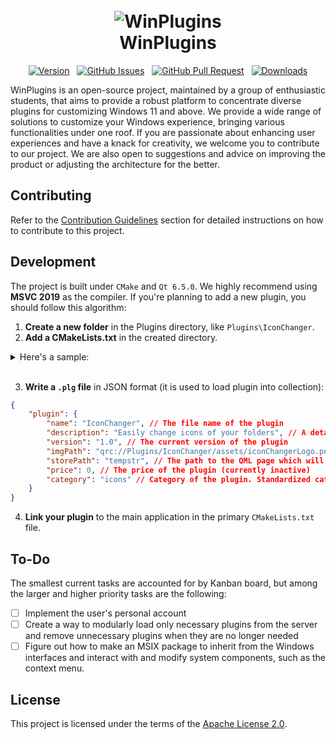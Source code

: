 <h1 align="center">
    </br>
    <img src="https://raw.githubusercontent.com/1N0Name/WinPlugins/master/assets/WinPlugins.ico" alt="WinPlugins">
    </br>
    WinPlugins
    </br>
</h1>


<p align="center">
    <a href="https://github.com/1N0Name/WinPlugins/releases/latest">
        <img src="https://img.shields.io/github/v/release/1N0Name/WinPlugins?label=version&color=blue" alt="Version"></a>
    &nbsp    
    <a href="https://github.com/1N0Name/WinPlugins/issues">
        <img src="https://img.shields.io/github/issues/1N0Name/WinPlugins.svg?style=flat&logo=github&logoColor=white&color=yellow" alt ="GitHub Issues"></a>
    &nbsp
    <a href="https://github.com/1N0Name/WinPlugins/pulls">
        <img src="https://img.shields.io/github/issues-pr/1N0Name/ReFolder.svg?style=flat&logo=github&logoColor=white&color=red" alt="GitHub Pull Request"></a>
    &nbsp    
    <a href="https://github.com/1N0Name/WinPlugins/releases">
        <img src="https://img.shields.io/badge/downloads-34-brightgreen" alt="Downloads"></a>
</p>

WinPlugins is an open-source project, maintained by a group of enthusiastic students, that aims to provide a robust platform to concentrate diverse plugins for customizing Windows 11 and above. We provide a wide range of solutions to customize your Windows experience, bringing various functionalities under one roof. If you are passionate about enhancing user experiences and have a knack for creativity, we welcome you to contribute to our project. We are also open to suggestions and advice on improving the product or adjusting the architecture for the better.

## Contributing

Refer to the [Contribution Guidelines](https://github.com/1N0Name/WinPlugins/master/CONTRIBUTING.md) section for detailed instructions on how to contribute to this project.

## Development

The project is built under `CMake` and `Qt 6.5.0`. We highly recommend using **MSVC 2019** as the compiler. If you're planning to add a new plugin, you should follow this algorithm:

1. **Create a new folder** in the Plugins directory, like `Plugins\IconChanger`.
2. **Add a CMakeLists.txt** in the created directory.
<details><summary>Here's a sample:</summary>

```cmake
# This is a sample CMakeLists.txt for the IconChanger plugin.
# Start by defining the static library
qt_add_library(IconChangerLib STATIC)

# Enable AUTOMOC and link the necessary Qt modules
set_target_properties(IconChangerLib PROPERTIES AUTOMOC ON)
target_link_libraries(IconChangerLib PRIVATE Qt6::Gui PRIVATE Qt6::Quick)

# Add your QML, Header (HPP) and Source (CPP) files here
list(APPEND MODULE_QML_FILES IconChanger.qml)
list(APPEND HPP_SOURCES iconmodel.h)
list(APPEND CPP_SOURCES iconmodel.cpp)

# Add your resource files here
list(APPEND ICON_RESOURCES assets/iconChangerLogo.png assets/folder.svg assets/delete.svg
    assets/icon.svg IconRepository/API.ico IconRepository/billy-herrington.ico
    IconRepository/docs.ico IconRepository/music.ico)

# Configure the QML module
qt_add_qml_module(IconChangerLib
    URI IconChanger
    VERSION 0.1
    RESOURCE_PREFIX /
    QML_FILES ${MODULE_QML_FILES}
    RESOURCES ${ICON_RESOURCES}
    SOURCES iconmodel.h iconmodel.cpp
)
```
</details>
<br>

3. **Write a `.plg` file** in JSON format (it is used to load plugin into collection):
```json
{
    "plugin": {
        "name": "IconChanger", // The file name of the plugin
        "description": "Easily change icons of your folders", // A detailed description of the plugin
        "version": "1.0", // The current version of the plugin
        "imgPath": "qrc://Plugins/IconChanger/assets/iconChangerLogo.png", // Path to the plugin's preview picture
        "storePath": "tempstr", // The path to the QML page which will be displayed in the plugin list before loading it when viewing the details
        "price": 0, // The price of the plugin (currently inactive)
        "category": "icons" // Category of the plugin. Standardized categories will be introduced later
    }
}
```
4. **Link your plugin** to the main application in the primary `CMakeLists.txt` file.
## To-Do
The smallest current tasks are accounted for by Kanban board, but among the larger and higher priority tasks are the following:
- [ ] Implement the user's personal account
- [ ] Create a way to modularly load only necessary plugins from the server and remove unnecessary plugins when they are no longer needed
- [ ] Figure out how to make an MSIX package to inherit from the Windows interfaces and interact with and modify system components, such as the context menu.

## License
This project is licensed under the terms of the [Apache License 2.0](https://github.com/1N0Name/WinPlugins/master/LICENSE).